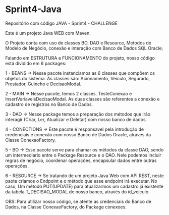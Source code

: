 # Sprint4-Java
Repositório com código JAVA - Sprint4 - CHALLENGE

Este é um projeto Java WEB com Maven.  

O Projeto conta com uso de classes BO, DAO e Resource, Metodos de Modelo de Negócio, conexão e interação com Banco de Dados SQL Oracle;

Falando em ESTRUTURA e FUNCIONAMENTO do projeto, nosso código está dividido em 6 packages:

1 - BEANS → Nesse pacote instanciamos as 6 classes que compõem os objetos do sistema. As classes são: Acionamento, Veiculo, Segurado, Prestador, Guincho e DecisaoModal.

2 - MAIN → Nesse pacote, temos 2 classes. TesteConexao e InsertVariaveisDecisaoModal. As duas classes são referentes a conexão e cadastro de registros no Banco de Dados.

3 - DAO → Nesse package temos a preparação dos métodos que irão interagir (Criar, Ler, Atualizar e Deletar) com nosso banco de dados.

4 - CONECTIONS → Este pacote é responsavel pela introdução de credenciais e conexão com nosso Banco de Dados Oracle, atraves da Classe ConexaoFactory.

5 - BO → Esse pacote serve para chamar os métodos da classe DAO, sendo um intermediario entre o Package Resource e o DAO. Nele podemos incluir regras de negócio, coordenar operações, encapsular dados entre outras operações. 

6 - RESOURCE → Se tratando de um projeto Java Web com API REST, neste paote criamos o Endpoint e o método que esse endpoint irá executar. No caso, Um método PUT(UPDATE) para atualizarmos um cadastro já existente da tabela T_DECISAO_MODAL de nosso banco, através do id_veiculo.

OBS: Para utilizar nosso código, se atente as credenciais do Banco de Dados, na Classe ConexaoFactory, do Package conexoes.
